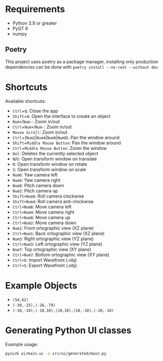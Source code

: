 # Requirements
- Python 3.9 or greater
- PyQT 6
- numpy

## Poetry
This project uses poetry as a package manager, installing only production
dependencies can be done with `poetry install --no-root --without dev`

# Shortcuts
Available shortcuts:

- `Ctrl`+`Q`: Close the app
- `Shift`+`A`: Open the interface to create an object
- `Num+`/`Num-`: Zoom in/out
- `Ctrl`+`Num+`/`Num-`: Zoom in/out
- `Mouse Scroll`: Zoom in/out
- `Ctrl`+(`Num2`|`Num4`|`Num6`|`Num8`): Pan the window around
- `Shift`+`Middle Mouse Button`: Pan the window around
- `Ctrl`+`Middle Mouse Button`: Zoom the window
- `Del`: Deletes the currently selected object
- `N`/`G`: Open transform window on translate
- `R`: Open transform window on rotate
- `S`: Open transform window on scale
- `Num6`: Yaw camera left
- `Num4`: Yaw camera right
- `Num8`: Pitch camera down
- `Num2`: Pitch camera up
- `Shift+Num6`: Roll camera clockwise
- `Shift+Num4`: Roll camera anti-clockwise
- `Ctrl+Num6`: Move camera left
- `Ctrl+Num4`: Move camera right
- `Ctrl+Num8`: Move camera up
- `Ctrl+Num2`: Move camera down
- `Num1`: Front ortographic view (XZ plane)
- `Ctrl+Num1`: Back ortographic view (XZ plane)
- `Num3`: Right ortographic view (YZ plane)
- `Ctrl+Num3`: Left ortographic view (YZ plane)
- `Num7`: Top ortographic view (XY plane)
- `Ctrl+Num7`: Bottom ortographic view (XY plane)
- `Ctrl+O`: Import Wavefront (.obj)
- `Ctrl+S`: Export Wavefront (.obj)

# Example Objects
- `(54,62)`
- `(-30,-25),(-26,-79)`
- `(-10,-10),(-10,10),(10,10),(10,-10),(-10,-10)`

# Generating Python UI classes
Example usage:

```bash
pyuic6 ui/main.ui -o src/ui/generated/main.py
```
